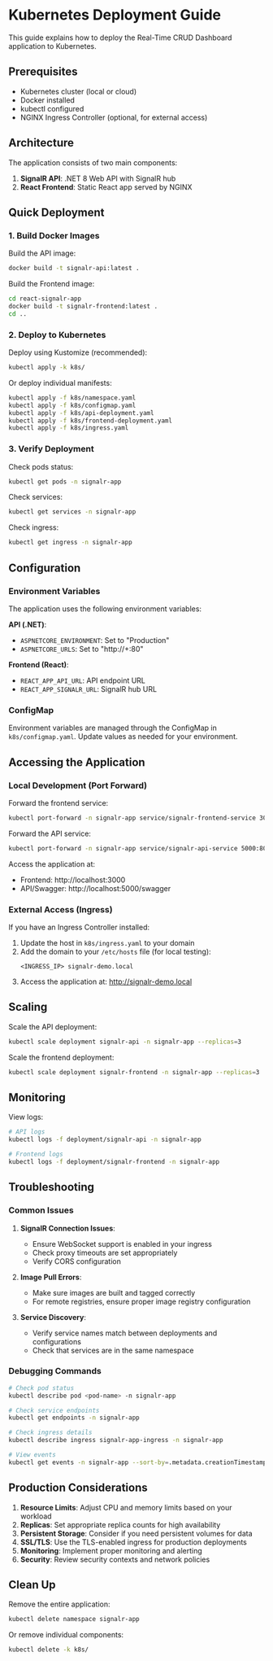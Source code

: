 # Kubernetes Deployment Guide

This guide explains how to deploy the Real-Time CRUD Dashboard application to Kubernetes.

## Prerequisites

- Kubernetes cluster (local or cloud)
- Docker installed
- kubectl configured
- NGINX Ingress Controller (optional, for external access)

## Architecture

The application consists of two main components:

1. **SignalR API**: .NET 8 Web API with SignalR hub
2. **React Frontend**: Static React app served by NGINX

## Quick Deployment

### 1. Build Docker Images

Build the API image:
```bash
docker build -t signalr-api:latest .
```

Build the Frontend image:
```bash
cd react-signalr-app
docker build -t signalr-frontend:latest .
cd ..
```

### 2. Deploy to Kubernetes

Deploy using Kustomize (recommended):
```bash
kubectl apply -k k8s/
```

Or deploy individual manifests:
```bash
kubectl apply -f k8s/namespace.yaml
kubectl apply -f k8s/configmap.yaml
kubectl apply -f k8s/api-deployment.yaml
kubectl apply -f k8s/frontend-deployment.yaml
kubectl apply -f k8s/ingress.yaml
```

### 3. Verify Deployment

Check pods status:
```bash
kubectl get pods -n signalr-app
```

Check services:
```bash
kubectl get services -n signalr-app
```

Check ingress:
```bash
kubectl get ingress -n signalr-app
```

## Configuration

### Environment Variables

The application uses the following environment variables:

**API (.NET)**:
- `ASPNETCORE_ENVIRONMENT`: Set to "Production"
- `ASPNETCORE_URLS`: Set to "http://+:80"

**Frontend (React)**:
- `REACT_APP_API_URL`: API endpoint URL
- `REACT_APP_SIGNALR_URL`: SignalR hub URL

### ConfigMap

Environment variables are managed through the ConfigMap in `k8s/configmap.yaml`. Update values as needed for your environment.

## Accessing the Application

### Local Development (Port Forward)

Forward the frontend service:
```bash
kubectl port-forward -n signalr-app service/signalr-frontend-service 3000:80
```

Forward the API service:
```bash
kubectl port-forward -n signalr-app service/signalr-api-service 5000:80
```

Access the application at:
- Frontend: http://localhost:3000
- API/Swagger: http://localhost:5000/swagger

### External Access (Ingress)

If you have an Ingress Controller installed:

1. Update the host in `k8s/ingress.yaml` to your domain
2. Add the domain to your `/etc/hosts` file (for local testing):
   ```
   <INGRESS_IP> signalr-demo.local
   ```
3. Access the application at: http://signalr-demo.local

## Scaling

Scale the API deployment:
```bash
kubectl scale deployment signalr-api -n signalr-app --replicas=3
```

Scale the frontend deployment:
```bash
kubectl scale deployment signalr-frontend -n signalr-app --replicas=3
```

## Monitoring

View logs:
```bash
# API logs
kubectl logs -f deployment/signalr-api -n signalr-app

# Frontend logs
kubectl logs -f deployment/signalr-frontend -n signalr-app
```

## Troubleshooting

### Common Issues

1. **SignalR Connection Issues**:
   - Ensure WebSocket support is enabled in your ingress
   - Check proxy timeouts are set appropriately
   - Verify CORS configuration

2. **Image Pull Errors**:
   - Make sure images are built and tagged correctly
   - For remote registries, ensure proper image registry configuration

3. **Service Discovery**:
   - Verify service names match between deployments and configurations
   - Check that services are in the same namespace

### Debugging Commands

```bash
# Check pod status
kubectl describe pod <pod-name> -n signalr-app

# Check service endpoints
kubectl get endpoints -n signalr-app

# Check ingress details
kubectl describe ingress signalr-app-ingress -n signalr-app

# View events
kubectl get events -n signalr-app --sort-by=.metadata.creationTimestamp
```

## Production Considerations

1. **Resource Limits**: Adjust CPU and memory limits based on your workload
2. **Replicas**: Set appropriate replica counts for high availability
3. **Persistent Storage**: Consider if you need persistent volumes for data
4. **SSL/TLS**: Use the TLS-enabled ingress for production deployments
5. **Monitoring**: Implement proper monitoring and alerting
6. **Security**: Review security contexts and network policies

## Clean Up

Remove the entire application:
```bash
kubectl delete namespace signalr-app
```

Or remove individual components:
```bash
kubectl delete -k k8s/
```